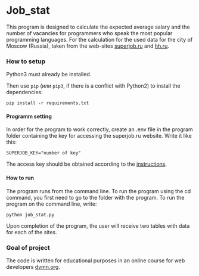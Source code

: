 ﻿# Job_stat
This program is designed to calculate the expected average salary and the number of vacancies for programmers who speak the most popular programming languages.
For the calculation for the used data for the city of Moscow (Russia), taken from the web-sites [superjob.ru](https://www.superjob.ru/) and [hh.ru](https://www.hh.ru/). 

### How to setup

Python3 must already be installed.
 
Then use `pip` (или `pip3`, if there is a conflict with Python2) to install the dependencies:
```
pip install -r requirements.txt
```
#### Programm setting

In order for the program to work correctly, create an .env file in the program folder containing the key for accessing the superjob.ru website.
Write it like this:

```
SUPERJOB_KEY="number of key"

```
The access key should be obtained according to the [instructions](https://api.superjob.ru/?from_refresh=1).


#### How to run

The program runs from the command line. To run the program using the cd command, you first need to go to the folder with the program.
To run the program on the command line, write:
```
python job_stat.py
```
Upon completion of the program, the user will receive two tables with data for each of the sites.

### Goal of project

The code is written for educational purposes in an online course for web developers [dvmn.org](https://dvmn.org/).
